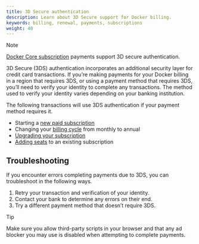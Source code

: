 ```yaml
---
title: 3D Secure authentication
description: Learn about 3D Secure support for Docker billing.
keywords: billing, renewal, payments, subscriptions
weight: 40
---
```


> [!NOTE]
>
> [Docker Core subscription](core-billing/get-started-core.md) payments support 3D secure authentication.

3D Secure (3DS) authentication incorporates an additional security layer for credit card transactions. If you’re making payments for your Docker billing in a region that requires 3DS, or using a payment method that requires 3DS, you’ll need to verify your identity to complete any transactions. The method used to verify your identity varies depending on your banking institution.

The following transactions will use 3DS authentication if your payment method requires it.

- Starting a [new paid subscription](core-billing/get-started-core.md)
- Changing your [billing cycle](core-billing/cycle.md) from monthly to annual
- [Upgrading your subscription](../subscription/core-subscription/upgrade.md)
- [Adding seats](../subscription/core-subscription/add-seats.md) to an existing subscription

## Troubleshooting

If you encounter errors completing payments due to 3DS, you can troubleshoot in the following ways.

1. Retry your transaction and verification of your identity.
2. Contact your bank to determine any errors on their end.
3. Try a different payment method that doesn’t require 3DS.

> [!TIP]
>
> Make sure you allow third-party scripts in your browser and that any ad blocker you may use is disabled when attempting to complete payments.
